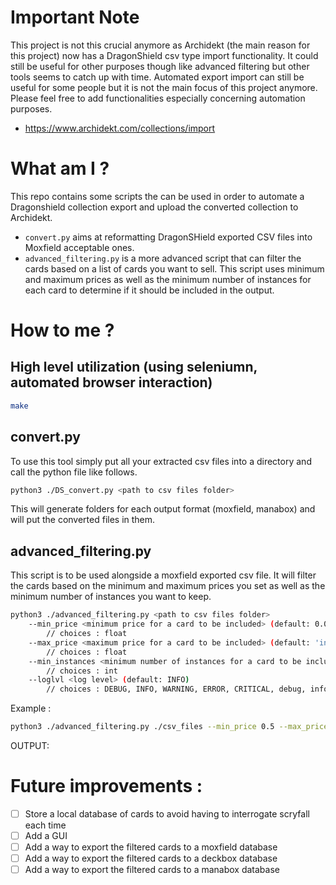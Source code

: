 # Important Note
This project is not this crucial anymore as Archidekt (the main reason for this project) now has a DragonShield csv type import functionality. It could still be useful for other purposes though like advanced filtering but other tools seems to catch up with time. Automated export import can still be useful for some people but it is not the main focus of this project anymore. Please feel free to add functionalities especially concerning automation purposes.

- https://www.archidekt.com/collections/import

# What am I ?

This repo contains some scripts the can be used in order to automate a Dragonshield collection export and upload the converted collection to Archidekt.
- `convert.py` aims at reformatting DragonSHield exported CSV files into Moxfield acceptable ones.
- `advanced_filtering.py` is a more advanced script that can filter the cards based on a list of cards you want to sell. This script uses minimum and maximum prices as well as the minimum number of instances for each card to determine if it should be included in the output.

# How to me ?

## High level utilization (using seleniumn, automated browser interaction)
```bash
make
```

## convert.py
To use this tool simply put all your extracted csv files into a directory  and call the python file like follows.

```bash
python3 ./DS_convert.py <path to csv files folder>
```
This will generate folders for each output format (moxfield, manabox) and will put the converted files in them.

## advanced_filtering.py

This script is to be used alongside a moxfield exported csv file. It will filter the cards based on the minimum and maximum prices you set as well as the minimum number of instances you want to keep.

```bash
python3 ./advanced_filtering.py <path to csv files folder>
    --min_price <minimum price for a card to be included> (default: 0.0)
        // choices : float
    --max_price <maximum price for a card to be included> (default: 'inf')
        // choices : float
    --min_instances <minimum number of instances for a card to be included> (default: 1)
        // choices : int
    --loglvl <log level> (default: INFO)
        // choices : DEBUG, INFO, WARNING, ERROR, CRITICAL, debug, info, warning, error, critical

```

Example :

```bash
python3 ./advanced_filtering.py ./csv_files --min_price 0.5 --max_price 1.0 --min_instances 2
```
OUTPUT:


# Future improvements :
- [ ] Store a local database of cards to avoid having to interrogate scryfall each time
- [ ] Add a GUI
- [ ] Add a way to export the filtered cards to a moxfield database
- [ ] Add a way to export the filtered cards to a deckbox database
- [ ] Add a way to export the filtered cards to a manabox database